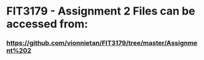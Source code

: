 # FIT3179 - Assignment 2 Files can be accessed from: 
### https://github.com/vionnietan/FIT3179/tree/master/Assignment%202
